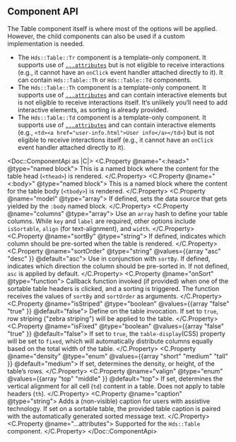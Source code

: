 ## Component API

The Table component itself is where most of the options will be applied. However, the child components can also be used if a custom implementation is needed.

- The `Hds::Table::Tr` component is a template-only component. It supports use of [`...attributes`](https://guides.emberjs.com/release/in-depth-topics/patterns-for-components/#toc_attribute-ordering) but is not eligible to receive interactions (e.g., it cannot have an `onClick` event handler attached directly to it). It can contain `Hds::Table::Th` or `Hds::Table::Td` components.
- The `Hds::Table::Th` component is a template-only component. It supports use of [`...attributes`](https://guides.emberjs.com/release/in-depth-topics/patterns-for-components/#toc_attribute-ordering) and can contain interactive elements but is not eligible to receive interactions itself. It‘s unlikely you‘ll need to add interactive elements, as sorting is already provided.
- The `Hds::Table::Td` component is a template-only component. It supports use of [`...attributes`](https://guides.emberjs.com/release/in-depth-topics/patterns-for-components/#toc_attribute-ordering) and can contain interactive elements (e.g., `<td><a href="user-info.html">User info</a></td>`) but is not eligible to receive interactions itself (e.g., it cannot have an `onClick` event handler attached directly to it).

<Doc::ComponentApi as |C|>
  <C.Property @name="<:head>" @type="named block">
    This is a named block where the content for the table head (`<thead>`) is rendered.
  </C.Property>
  <C.Property @name="<:body>" @type="named block">
    This is a named block where the content for the table body (`<tbody>`) is rendered.
  </C.Property>
  <C.Property @name="model" @type="array">
    If defined, sets the data source that gets yielded by the `:body` named block.
  </C.Property>
  <C.Property @name="columns" @type="array">
    Use an `array` hash to define your table columns. While `key` and `label` are required, other options include `isSortable`, `align` (for text-alignment), and `width`.
  </C.Property>
  <C.Property @name="sortBy" @type="string">
    If defined, indicates which column should be pre-sorted when the table is rendered.
  </C.Property>
  <C.Property @name="sortOrder" @type="string" @values={{array "asc" "desc" }} @default="asc">
    Use in conjunction with `sortBy`. If defined, indicates which direction the column should be pre-sorted in. If not defined, `asc` is applied by default.
  </C.Property>
  <C.Property @name="onSort" @type="function">
    Callback function invoked (if provided) when one of the sortable table headers is clicked, and a sorting is triggered. The function receives the values of `sortBy` and `sortOrder` as arguments.
  </C.Property>
  <C.Property @name="isStriped" @type="boolean" @values={{array "false" "true" }} @default="false">
    Define on the table invocation. If set to `true`, row striping ("zebra striping") will be applied to the table.
  </C.Property>
  <C.Property @name="isFixed" @type="boolean" @values={{array "false" "true" }} @default="false">
    If set to `true`, the `table-display`(CSS) property will be set to `fixed`, which will automatically distribute columns equally based on the total width of the table.
  </C.Property>
  <C.Property @name="density" @type="enum" @values={{array "short" "medium" "tall" }} @default="medium">
    If set, determines the density, or height, of the table’s rows.
  </C.Property>
  <C.Property @name="valign" @type="enum" @values={{array "top" "middle" }} @default="top">
    If set, determines the vertical alignment for all cell (`td`) content in a table. Does not apply to table headers (`th`).
  </C.Property>
  <C.Property @name="caption" @type="string">
    Adds a (non-visible) caption for users with assistive technology. If set on a sortable table, the provided table caption is paired with the automatically generated sorted message text.
  </C.Property>
  <C.Property @name="...attributes">
    Supported for the `Hds::Table` component.
  </C.Property>
</Doc::ComponentApi>
